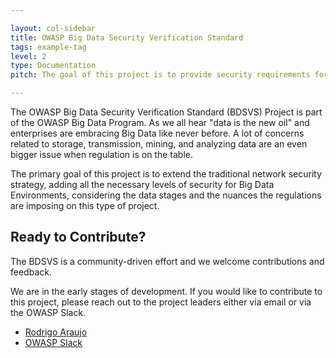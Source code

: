 ```yaml
---

layout: col-sidebar
title: OWASP Big Data Security Verification Standard
tags: example-tag
level: 2
type: Documentation
pitch: The goal of this project is to provide security requirements for Big Data applications

---
```


The OWASP Big Data Security Verification Standard (BDSVS) Project is part of the OWASP Big Data Program. As we all hear "data is the new oil" and enterprises are embracing Big Data like never before. A lot of concerns related to storage, transmission, mining, and analyzing data are an even bigger issue when regulation is on the table.

The primary goal of this project is to extend the traditional network security strategy, adding all the necessary levels of security for Big Data Environments, considering the data stages and the nuances the regulations are imposing on this type of project.

## Ready to Contribute?

The BDSVS is a community-driven effort and we welcome contributions and feedback.

We are in the early stages of development. If you would like to contribute to this project, please reach out to the project leaders either via email or via the OWASP Slack.

* [Rodrigo Araujo](mailto:rodrigowpa@gmail.com)
* [OWASP Slack](https://owasp.slack.com)
